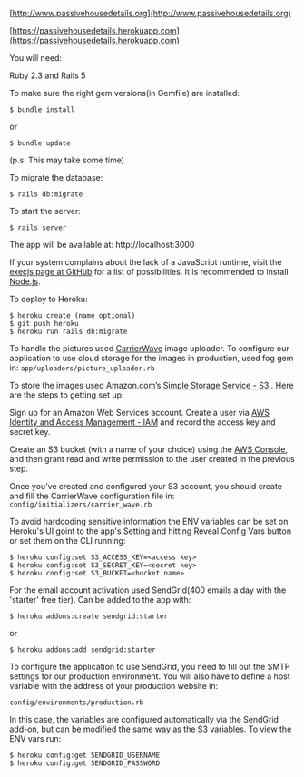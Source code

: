 [http://www.passivehousedetails.org](http://www.passivehousedetails.org)

[https://passivehousedetails.herokuapp.com](https://passivehousedetails.herokuapp.com)


You will need:

Ruby 2.3 and Rails 5

To make sure the right gem versions(in Gemfile) are installed:

    $ bundle install

 or 

    $ bundle update

(p.s. This may take some time)    

To migrate the database:

    $ rails db:migrate

To start the server:

    $ rails server

The app will be available at: http://localhost:3000     

If your system complains about the lack of a JavaScript runtime, visit the [execjs page at GitHub](https://github.com/sstephenson/execjs) for a list of possibilities. It is recommended to install [Node.js](https://nodejs.org/en/).


To deploy to Heroku:

    $ heroku create (name optional)
    $ git push heroku
    $ heroku run rails db:migrate

To handle the pictures used [CarrierWave](https://github.com/carrierwaveuploader/carrierwave) image uploader.
To configure our application to use cloud storage for the images in production, used fog gem in:
`app/uploaders/picture_uploader.rb`

To store the images used Amazon.com’s [Simple Storage Service - S3 ](https://aws.amazon.com/s3/).
Here are the steps to getting set up:

Sign up for an Amazon Web Services account.
Create a user via [AWS Identity and Access Management - IAM](https://aws.amazon.com/iam/) and record the access key and secret key.

Create an S3 bucket (with a name of your choice) using the [AWS Console](https://signin.aws.amazon.com/signin?redirect_uri=https%3A%2F%2Fconsole.aws.amazon.com%2Fs3%2Fhome%3Fstate%3DhashArgs%2523%26isauthcode%3Dtrue&client_id=arn%3Aaws%3Aiam%3A%3A015428540659%3Auser%2Fs3&forceMobileApp=0), and then grant read and write permission to the user created in the previous step.

Once you’ve created and configured your S3 account, you should create and fill the CarrierWave configuration file in:
`config/initializers/carrier_wave.rb`

To avoid hardcoding sensitive information the ENV variables can be set on Heroku's UI goint to the app's Setting and hitting Reveal Config Vars button  or set them on the CLI running:

    $ heroku config:set S3_ACCESS_KEY=<access key>
    $ heroku config:set S3_SECRET_KEY=<secret key>
    $ heroku config:set S3_BUCKET=<bucket name>

For the email account activation used SendGrid(400 emails a day with the 'starter' free tier). Can be added to the app with:

    $ heroku addons:create sendgrid:starter  

or

    $ heroku addons:add sendgrid:starter  



To configure the application to use SendGrid, you need to fill out the SMTP settings for our production environment. You will also have to define a host variable with the address of your production website in:

`config/environments/production.rb`  

In this case, the variables are configured automatically via the SendGrid add-on, but can be modified the same way as the S3 variables.
To view the ENV vars run:

    $ heroku config:get SENDGRID_USERNAME
    $ heroku config:get SENDGRID_PASSWORD


